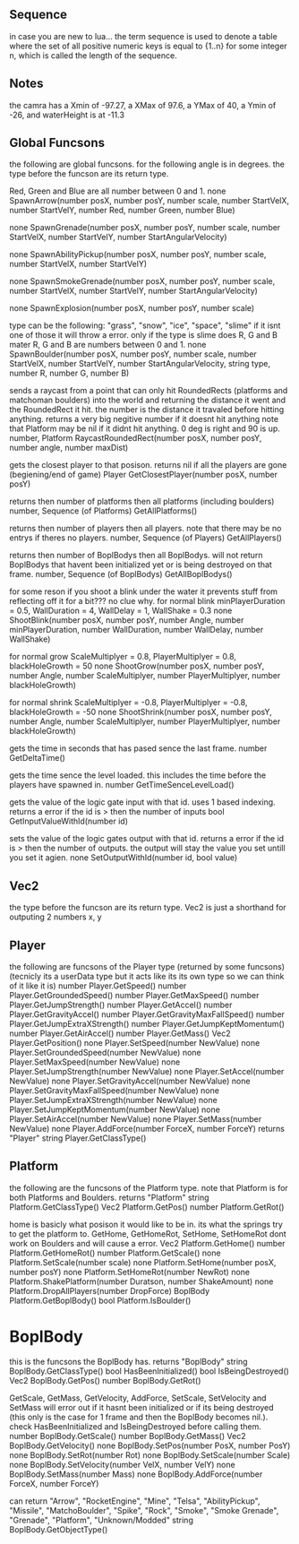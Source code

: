 ## Sequence
in case you are new to lua...
the term sequence is used to denote a table where the set of all positive numeric keys is equal to {1..n} for some integer n, which is called the length of the sequence.

## Notes
the camra has a Xmin of -97.27, a XMax of 97.6, a YMax of 40, a Ymin of -26, and waterHeight is at -11.3
## Global Funcsons
the following are global funcsons.
for the following angle is in degrees.
the type before the funcson are its return type.

Red, Green and Blue are all number between 0 and 1.
none SpawnArrow(number posX, number posY, number scale, number StartVelX, number StartVelY, number Red, number Green, number Blue)

none SpawnGrenade(number posX, number posY, number scale, number StartVelX, number StartVelY, number StartAngularVelocity)

none SpawnAbilityPickup(number posX, number posY, number scale, number StartVelX, number StartVelY)

none SpawnSmokeGrenade(number posX, number posY, number scale, number StartVelX, number StartVelY, number StartAngularVelocity)

none SpawnExplosion(number posX, number posY, number scale)

type can be the following: "grass", "snow", "ice", "space", "slime" if it isnt one of those it will throw a error.
only if the type is slime does R, G and B mater
R, G and B are numbers between 0 and 1.
none SpawnBoulder(number posX, number posY, number scale, number StartVelX, number StartVelY, number StartAngularVelocity, string type, number R, number G, number B)

sends a raycast from a point that can only hit RoundedRects (platforms and matchoman boulders) into the world and returning the distance it went and the RoundedRect it hit.
the number is the distance it travaled before hitting anything. returns a very big negitive number if it doesnt hit anything
note that Platform may be nil if it didnt hit anything.
0 deg is right and 90 is up.
number, Platform RaycastRoundedRect(number posX, number posY, number angle, number maxDist)

gets the closest player to that posison. returns nil if all the players are gone (begiening/end of game)
Player GetClosestPlayer(number posX, number posY)

returns then number of platforms then all platforms (including boulders)
number, Sequence (of Platforms) GetAllPlatforms()

returns then number of players then all players. note that there may be no entrys if theres no players.
number, Sequence (of Players) GetAllPlayers()

returns then number of BoplBodys then all BoplBodys. will not return BoplBodys that havent been initialized yet or is being destroyed on that frame.
number, Sequence (of BoplBodys) GetAllBoplBodys()

for some reson if you shoot a blink under the water it prevents stuff from reflecting off it for a bit??? no clue why.
for normal blink minPlayerDuration = 0.5, WallDuration = 4, WallDelay = 1, WallShake = 0.3
none ShootBlink(number posX, number posY, number Angle, number minPlayerDuration, number WallDuration, number WallDelay, number WallShake)

for normal grow ScaleMultiplyer = 0.8, PlayerMultiplyer = 0.8, blackHoleGrowth = 50
none ShootGrow(number posX, number posY, number Angle, number ScaleMultiplyer, number PlayerMultiplyer, number blackHoleGrowth)

for normal shrink ScaleMultiplyer = -0.8, PlayerMultiplyer = -0.8, blackHoleGrowth = -50
none ShootShrink(number posX, number posY, number Angle, number ScaleMultiplyer, number PlayerMultiplyer, number blackHoleGrowth)

gets the time in seconds that has pased sence the last frame.
number GetDeltaTime()

gets the time sence the level loaded. this includes the time before the players have spawned in.
number GetTimeSenceLevelLoad()

gets the value of the logic gate input with that id. uses 1 based indexing. returns a error if the id is > then the number of inputs
bool GetInputValueWithId(number id)

sets the value of the logic gates output with that id. returns a error if the id is > then the number of outputs. the output will stay the value you set untill you set it agien.
none SetOutputWithId(number id, bool value)

## Vec2
the type before the funcson are its return type. Vec2 is just a shorthand for outputing 2 numbers x, y

## Player
the following are funcsons of the Player type (returned by some funcsons) (tecnicly its a userData type but it acts like its its own type so we can think of it like it is)
number Player.GetSpeed()
number Player.GetGroundedSpeed()
number Player.GetMaxSpeed()
number Player.GetJumpStrength()
number Player.GetAccel()
number Player.GetGravityAccel()
number Player.GetGravityMaxFallSpeed()
number Player.GetJumpExtraXStrength()
number Player.GetJumpKeptMomentum()
number Player.GetAirAccel()
number Player.GetMass()
Vec2 Player.GetPosition()
none Player.SetSpeed(number NewValue)
none Player.SetGroundedSpeed(number NewValue)
none Player.SetMaxSpeed(number NewValue)
none Player.SetJumpStrength(number NewValue)
none Player.SetAccel(number NewValue)
none Player.SetGravityAccel(number NewValue)
none Player.SetGravityMaxFallSpeed(number NewValue)
none Player.SetJumpExtraXStrength(number NewValue)
none Player.SetJumpKeptMomentum(number NewValue)
none Player.SetAirAccel(number NewValue)
none Player.SetMass(number NewValue)
none Player.AddForce(number ForceX, number ForceY)
returns "Player"
string Player.GetClassType()

## Platform
the following are the funcsons of the Platform type.
note that Platform is for both Platforms and Boulders.
returns "Platform"
string Platform.GetClassType()
Vec2 Platform.GetPos()
number Platform.GetRot()

home is basicly what posison it would like to be in. its what the springs try to get the platform to. GetHome, GetHomeRot, SetHome, SetHomeRot dont work on Boulders and will cause a error.
Vec2 Platform.GetHome()
number Platform.GetHomeRot()
number Platform.GetScale()
none Platform.SetScale(number scale)
none Platform.SetHome(number posX, number posY)
none Platform.SetHomeRot(number NewRot)
none Platform.ShakePlatform(number Duratson, number ShakeAmount)
none Platform.DropAllPlayers(number DropForce)
BoplBody Platform.GetBoplBody()
bool Platform.IsBoulder()

# BoplBody
this is the funcsons the BoplBody has.
returns "BoplBody"
string BoplBody.GetClassType()
bool HasBeenInitialized()
bool IsBeingDestroyed()
Vec2 BoplBody.GetPos()
number BoplBody.GetRot()

GetScale, GetMass, GetVelocity, AddForce, SetScale, SetVelocity and SetMass will error out if it hasnt been initialized or if its being destroyed (this only is the case for 1 frame and then the BoplBody becomes nil.). check HasBeenInitialized and IsBeingDestroyed before calling them.
number BoplBody.GetScale()
number BoplBody.GetMass()
Vec2 BoplBody.GetVelocity()
none BoplBody.SetPos(number PosX, number PosY)
none BoplBody.SetRot(number Rot)
none BoplBody.SetScale(number Scale)
none BoplBody.SetVelocity(number VelX, number VelY)
none BoplBody.SetMass(number Mass)
none BoplBody.AddForce(number ForceX, number ForceY)

can return "Arrow", "RocketEngine", "Mine", "Telsa", "AbilityPickup", "Missile", "MatchoBoulder", "Spike", "Rock", "Smoke", "Smoke Grenade", "Grenade", "Platform", "Unknown/Modded"
string BoplBody.GetObjectType()